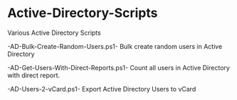 # Active-Directory-Scripts
Various Active Directory Scripts

-AD-Bulk-Create-Random-Users.ps1-
Bulk create random users in Active Directory

-AD-Get-Users-With-Direct-Reports.ps1-
Count all users in Active Directory with direct report.

-AD-Users-2-vCard.ps1-
Export Active Directory Users to vCard
